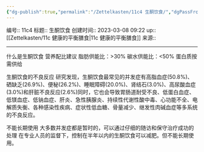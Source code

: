 ```yaml
---
{"dg-publish":true,"permalink":"/Zettelkasten/11c4 生酮饮食/","dgPassFrontmatter":true}
---
```


编号:: 11c4
标题:: 生酮饮食
创建时间:: 2023-03-08 09:22
up:: [[Zettelkasten/11c 健康的平衡膳食\|11c 健康的平衡膳食]]
来源:: 

---
什么是生酮饮食
营养配比建议
脂肪供能比：>30%
碳水供能比：<50%
蛋白质按需供给

生酮饮食的不良反应
研究发现，生酮饮食最常见的并发症有高脂血症(50.8%)、硒缺乏(26.9%)、便秘(26.2%)、睡眠障碍(20.0%)、肾结石(3.0%)、高尿酸血症(3.0%)和肝脏不良反应(2.6%)同时，它也会导致胃肠道耐受不良、低蛋白血症、低镁血症、低钠血症、肝炎、急性胰腺炎、持续性代谢性酸中毒、心功能不全、电解质失衡、各种感染性疾病、症状性低血糖、骨量减少、继发性肉碱血症等多系统的不良反应。

不能长期使用
大多数并发症都是暂时的，可以通过仔细的随访和保守治疗成功的处理
在专业人员的监督下，控制在半年以内的生酮饮食可以减肥。但不能长期使用。

